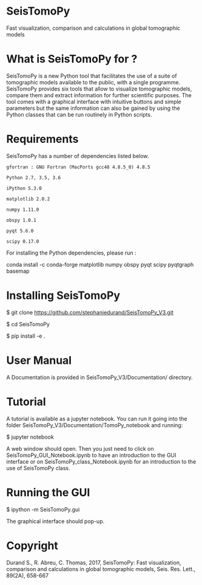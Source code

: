 # SeisTomoPy

Fast visualization, comparison and calculations in global tomographic models

# What is SeisTomoPy for ?

SeisTomoPy is a new Python tool that facilitates the use of a suite of tomographic models available to the public, with a single programme. SeisTomoPy provides six tools that allow to visualize tomographic models, compare them and extract information for further scientific purposes. The tool comes with a graphical interface with intuitive buttons and simple parameters but the same information can also be gained by using the Python classes that can be run routinely in Python scripts.

# Requirements

SeisTomoPy has a number of dependencies listed below.

    gfortran : GNU Fortran (MacPorts gcc48 4.8.5_0) 4.8.5

    Python 2.7, 3.5, 3.6

    iPython 5.3.0

    matplotlib 2.0.2

    numpy 1.11.0

    obspy 1.0.1

    pyqt 5.6.0

    scipy 0.17.0

For installing the Python dependencies, please run :

conda install -c conda-forge matplotlib numpy obspy pyqt scipy pyqtgraph basemap

# Installing SeisTomoPy

$ git clone https://github.com/stephaniedurand/SeisTomoPy_V3.git

$ cd SeisTomoPy

$ pip install -e .

# User Manual

A Documentation is provided in SeisTomoPy_V3/Documentation/ directory.

# Tutorial

A tutorial is available as a jupyter notebook. You can run it going into the folder SeisTomoPy_V3/Documentation/TomoPy_notebook and running:

$ jupyter notebook

A web window should open. Then you just need to click on SeisTomoPy_GUI_Notebook.ipynb to have an introduction to the GUI interface or on SeisTomoPy_class_Notebook.ipynb for an introduction to the use of SeisTomoPy class.

# Running the GUI

$ ipython -m SeisTomoPy.gui

The graphical interface should pop-up.

# Copyright

Durand S., R. Abreu, C. Thomas, 2017, SeisTomoPy: Fast visualization, comparison and calculations in global tomographic models, Seis. Res. Lett., 89(2A), 658-667
